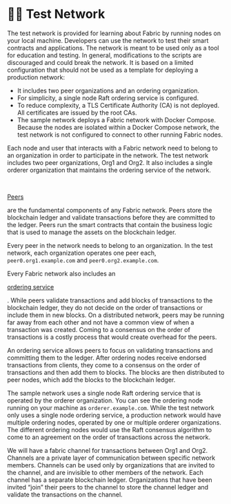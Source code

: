 # 👨‍💻 Test Network

The test network is provided for learning about Fabric by running nodes on your local machine. Developers can use the network to test their smart contracts and applications. The network is meant to be used only as a tool for education and testing. In general, modifications to the scripts are discouraged and could break the network. It is based on a limited configuration that should not be used as a template for deploying a production network:

* It includes two peer organizations and an ordering organization.
* For simplicity, a single node Raft ordering service is configured.
* To reduce complexity, a TLS Certificate Authority (CA) is not deployed. All certificates are issued by the root CAs.
* The sample network deploys a Fabric network with Docker Compose. Because the nodes are isolated within a Docker Compose network, the test network is not configured to connect to other running Fabric nodes.

Each node and user that interacts with a Fabric network need to belong to an organization in order to participate in the network. The test network includes two peer organizations, Org1 and Org2. It also includes a single orderer organization that maintains the ordering service of the network.

​

[Peers](https://hyperledger-fabric.readthedocs.io/en/release-2.2/peers/peers.html)

are the fundamental components of any Fabric network. Peers store the blockchain ledger and validate transactions before they are committed to the ledger. Peers run the smart contracts that contain the business logic that is used to manage the assets on the blockchain ledger.

Every peer in the network needs to belong to an organization. In the test network, each organization operates one peer each, `peer0.org1.example.com` and `peer0.org2.example.com`.

Every Fabric network also includes an

[ordering service](https://hyperledger-fabric.readthedocs.io/en/release-2.2/orderer/ordering\_service.html)

. While peers validate transactions and add blocks of transactions to the blockchain ledger, they do not decide on the order of transactions or include them in new blocks. On a distributed network, peers may be running far away from each other and not have a common view of when a transaction was created. Coming to a consensus on the order of transactions is a costly process that would create overhead for the peers.

An ordering service allows peers to focus on validating transactions and committing them to the ledger. After ordering nodes receive endorsed transactions from clients, they come to a consensus on the order of transactions and then add them to blocks. The blocks are then distributed to peer nodes, which add the blocks to the blockchain ledger.

The sample network uses a single node Raft ordering service that is operated by the orderer organization. You can see the ordering node running on your machine as `orderer.example.com`. While the test network only uses a single node ordering service, a production network would have multiple ordering nodes, operated by one or multiple orderer organizations. The different ordering nodes would use the Raft consensus algorithm to come to an agreement on the order of transactions across the network.

We will have a fabric channel for transactions between Org1 and Org2. Channels are a private layer of communication between specific network members. Channels can be used only by organizations that are invited to the channel, and are invisible to other members of the network. Each channel has a separate blockchain ledger. Organizations that have been invited “join” their peers to the channel to store the channel ledger and validate the transactions on the channel.
